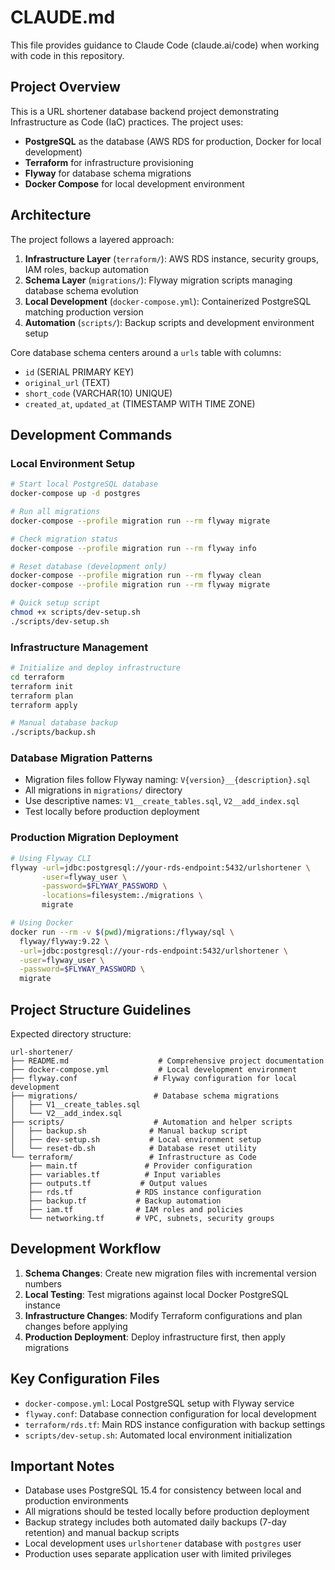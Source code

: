 # CLAUDE.md

This file provides guidance to Claude Code (claude.ai/code) when working with code in this repository.

## Project Overview

This is a URL shortener database backend project demonstrating Infrastructure as Code (IaC) practices. The project uses:

- **PostgreSQL** as the database (AWS RDS for production, Docker for local development)
- **Terraform** for infrastructure provisioning
- **Flyway** for database schema migrations
- **Docker Compose** for local development environment

## Architecture

The project follows a layered approach:

1. **Infrastructure Layer** (`terraform/`): AWS RDS instance, security groups, IAM roles, backup automation
2. **Schema Layer** (`migrations/`): Flyway migration scripts managing database schema evolution
3. **Local Development** (`docker-compose.yml`): Containerized PostgreSQL matching production version
4. **Automation** (`scripts/`): Backup scripts and development environment setup

Core database schema centers around a `urls` table with columns:
- `id` (SERIAL PRIMARY KEY)
- `original_url` (TEXT)
- `short_code` (VARCHAR(10) UNIQUE)
- `created_at`, `updated_at` (TIMESTAMP WITH TIME ZONE)

## Development Commands

### Local Environment Setup
```bash
# Start local PostgreSQL database
docker-compose up -d postgres

# Run all migrations
docker-compose --profile migration run --rm flyway migrate

# Check migration status
docker-compose --profile migration run --rm flyway info

# Reset database (development only)
docker-compose --profile migration run --rm flyway clean
docker-compose --profile migration run --rm flyway migrate

# Quick setup script
chmod +x scripts/dev-setup.sh
./scripts/dev-setup.sh
```

### Infrastructure Management
```bash
# Initialize and deploy infrastructure
cd terraform
terraform init
terraform plan
terraform apply

# Manual database backup
./scripts/backup.sh
```

### Database Migration Patterns
- Migration files follow Flyway naming: `V{version}__{description}.sql`
- All migrations in `migrations/` directory
- Use descriptive names: `V1__create_tables.sql`, `V2__add_index.sql`
- Test locally before production deployment

### Production Migration Deployment
```bash
# Using Flyway CLI
flyway -url=jdbc:postgresql://your-rds-endpoint:5432/urlshortener \
       -user=flyway_user \
       -password=$FLYWAY_PASSWORD \
       -locations=filesystem:./migrations \
       migrate

# Using Docker
docker run --rm -v $(pwd)/migrations:/flyway/sql \
  flyway/flyway:9.22 \
  -url=jdbc:postgresql://your-rds-endpoint:5432/urlshortener \
  -user=flyway_user \
  -password=$FLYWAY_PASSWORD \
  migrate
```

## Project Structure Guidelines

Expected directory structure:
```
url-shortener/
├── README.md                    # Comprehensive project documentation
├── docker-compose.yml           # Local development environment
├── flyway.conf                 # Flyway configuration for local development
├── migrations/                 # Database schema migrations
│   ├── V1__create_tables.sql
│   └── V2__add_index.sql
├── scripts/                    # Automation and helper scripts
│   ├── backup.sh              # Manual backup script
│   ├── dev-setup.sh           # Local environment setup
│   └── reset-db.sh            # Database reset utility
└── terraform/                 # Infrastructure as Code
    ├── main.tf               # Provider configuration
    ├── variables.tf          # Input variables
    ├── outputs.tf           # Output values
    ├── rds.tf              # RDS instance configuration
    ├── backup.tf           # Backup automation
    ├── iam.tf              # IAM roles and policies
    └── networking.tf       # VPC, subnets, security groups
```

## Development Workflow

1. **Schema Changes**: Create new migration files with incremental version numbers
2. **Local Testing**: Test migrations against local Docker PostgreSQL instance
3. **Infrastructure Changes**: Modify Terraform configurations and plan changes before applying
4. **Production Deployment**: Deploy infrastructure first, then apply migrations

## Key Configuration Files

- `docker-compose.yml`: Local PostgreSQL setup with Flyway service
- `flyway.conf`: Database connection configuration for local development
- `terraform/rds.tf`: Main RDS instance configuration with backup settings
- `scripts/dev-setup.sh`: Automated local environment initialization

## Important Notes

- Database uses PostgreSQL 15.4 for consistency between local and production environments
- All migrations should be tested locally before production deployment
- Backup strategy includes both automated daily backups (7-day retention) and manual backup scripts
- Local development uses `urlshortener` database with `postgres` user
- Production uses separate application user with limited privileges